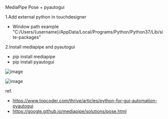 MediaPipe Pose + pyautogui

1.Add external python in touchdesigner 
  - Window path example "C:/Users/{username}/AppData/Local/Programs/Python/Python37/Lib/site-packages"

2.Install mediapipe and pyautogui
  - pip install mediapipe
  - pip install pyautogui
 
![image](https://user-images.githubusercontent.com/17475338/125661696-704dbae8-a428-40b9-9acf-f709db3d0ea0.png)


![image](https://user-images.githubusercontent.com/17475338/125663062-a0e04d8b-aa89-4f08-b81a-4f9c1b0598a2.png)


ref.
- https://www.topcoder.com/thrive/articles/python-for-gui-automation-pyautogui
- https://google.github.io/mediapipe/solutions/pose.html

